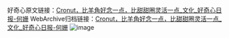 好奇心原文链接：[Cronut，比羊角好念一点，比甜甜圈灵活一点_文化_好奇心日报-何姗](https://www.qdaily.com/articles/585.html)
WebArchive归档链接：[Cronut，比羊角好念一点，比甜甜圈灵活一点_文化_好奇心日报-何姗](http://web.archive.org/web/20170623001124/http://www.qdaily.com/articles/585.html)
![image](http://ww3.sinaimg.cn/large/007d5XDply1g3v43985z1j30u058hqv5)